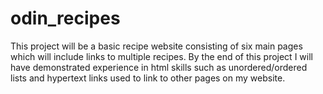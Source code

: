 # odin_recipes
This project will be a basic recipe website consisting of six main pages which will include links to multiple recipes. By the end of this project I will have demonstrated experience in html skills such as unordered/ordered lists and hypertext links used to link to other pages on my website. 